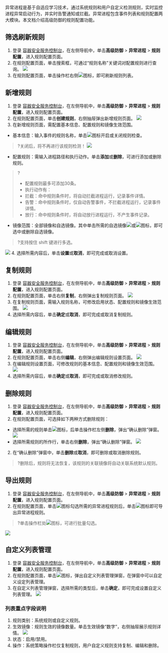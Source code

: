 异常进程是基于自适应学习技术，通过系统规则和用户自定义检测规则，实时监控进程异常启动行为，并实时告警通知或拦截。异常进程包含事件列表和规则配置两大模块。本文档介绍高级防御的规则配置功能。

## 筛选刷新规则
1. 登录 [容器安全服务控制台](https://console.cloud.tencent.com/tcss)，在左侧导航中，单击**高级防御** > **异常进程** > **规则配置**，进入规则配置页面。
2. 在规则配置页面，单击搜索框，可通过“规则名称”关键词对配置规则进行查询。
![](https://main.qcloudimg.com/raw/f6d27a3579a4a2b38b416e20caefd21d.png)
3. 在规则配置页面，单击操作栏右侧![](https://main.qcloudimg.com/raw/84b6cc4d2eabf9ed7fc0bea43503bb1d.png)图标，即可刷新规则列表。

## 新增规则
1. 登录 [容器安全服务控制台](https://console.cloud.tencent.com/tcss)，在左侧导航中，单击**高级防御** > **异常进程** > **规则配置**，进入规则配置页面。
2. 在规则配置页面，单击**创建规则**，右侧抽屉弹出新增规则页面。
![](https://main.qcloudimg.com/raw/257ed9c88495237c77f586122fd5b151.png)
3. 在新增规则页面，需配置基本信息、配置规则和镜像生效范围。
 - 基本信息：输入事件的规则名称，单击![](https://main.qcloudimg.com/raw/9053f4e9bc709aa720fccd5045eb8cd0.png)图标开启或关闭规则检查。
>?关闭后，将不再进行该规则检测！
![](https://main.qcloudimg.com/raw/00aa57d5af5af4e2f0473138b24ccb7f.png)
 - 配置规则：需输入进程路径和执行动作。单击**添加**或**删除**，可进行添加或删除规则。
>?
>- 配置规则最多可添加30条。
>- 执行动作有：
>  - 拦截：命中规则条件时，将自动拦截进程运行，记录事件详情。
>  - 告警：命中规则条件时，仅自动告警事件，不拦截进程运行，记录事件详情。
>  - 放行：命中规则条件时，将自动放行进程运行，不产生事件记录。	
 - 镜像范围：全部镜像和自选镜像。其中单击所需的自选镜像![](https://main.qcloudimg.com/raw/37d813d17a69271ce31b3233ad0a949e.png)或![](https://main.qcloudimg.com/raw/be9e47bccb644d8a099149bac4aef1e0.png)图标，即可选中或删除自选镜像。
>?支持按住 shift 键进行多选。
>
 ![](https://main.qcloudimg.com/raw/8cbf56889b99e5152179cfe5f30cb254.png)
4. 选择所需内容后，单击**设置**或**取消**，即可完成或取消设置。

## 复制规则
1. 登录 [容器安全服务控制台](https://console.cloud.tencent.com/tcss)，在左侧导航中，单击**高级防御** > **异常进程** > **规则配置**，进入规则配置页面。
2. 在规则配置页面，单击右侧**复制**，右侧弹出复制规则页面。
![](https://main.qcloudimg.com/raw/4c26d5a168347ace2baa2fad908bfd42.png)
3. 在复制规则页面，需输入规则名称，可修改启用状态、配置规则和镜像生效范围。
![](https://main.qcloudimg.com/raw/9e14f4543b5502fd9ad5d786f6308463.png)
4. 选择所需内容后，单击**确定**或**取消**，即可完成或取消复制规则。


## 编辑规则
1. 登录 [容器安全服务控制台](https://console.cloud.tencent.com/tcss)，在左侧导航中，单击**高级防御** > **异常进程** > **规则配置**，进入规则配置页面。
2. 在规则配置页面，单击右侧**编辑**，右侧弹出编辑规则设置页面。
![](https://main.qcloudimg.com/raw/e4140e0d98986c1803fcf67322801fd4.png)
3. 在编辑规则设置页面，可修改规则的基本信息、配置规则和镜像生效范围。
![](https://main.qcloudimg.com/raw/a75be9f72087e79a72d803f8a17b66c5.jpg)
4. 选择所需内容后，单击**确定**或**取消**，即可完成或取消修改规则。


## 删除规则
1. 登录 [容器安全服务控制台](https://console.cloud.tencent.com/tcss)，在左侧导航中，单击**高级防御** > **异常进程** > **规则配置**，进入规则配置页面。
2. 在规则配置页面，可选择如下两种方式删除规则：
 - 选择所需的规则单击![](https://main.qcloudimg.com/raw/37d813d17a69271ce31b3233ad0a949e.png)图标，后单击操作栏左侧**删除**，弹出“确认删除”弹窗。
![](https://main.qcloudimg.com/raw/2c0e5616083a5d870cd6df60dc1fa03c.png)
 - 选择所需规则的所作行，单击右侧**删除**，弹出“确认删除”弹窗。
![](https://main.qcloudimg.com/raw/20ed75efe3fccba7c126c22df133dca3.png)
2. 在“确认删除”弹窗中，单击**删除**或**取消**，即可删除或取消删除规则。
>?删除后，规则将无法恢复，该规则的关联镜像将自动关联系统默认规则。

## 导出规则
1. 登录 [容器安全服务控制台](https://console.cloud.tencent.com/tcss)，在左侧导航中，单击**高级防御** > **异常进程** > **规则配置**，进入规则配置页面。
2. 在规则配置页面，单击![](https://main.qcloudimg.com/raw/21ff3bd68750cb41c5ce662a24629cb3.png)图标勾选所需的异常进程规则后，单击![](https://main.qcloudimg.com/raw/24d375a75e4ee95c77910d101f7203dd.png)图标即可导出异常进程规则。
>?单击操作栏处![](https://main.qcloudimg.com/raw/21ff3bd68750cb41c5ce662a24629cb3.png)图标，可进行批量勾选。
>
![](https://main.qcloudimg.com/raw/5aac97ce7b55f18c17b7de16f7939f92.png)


## 自定义列表管理
1. 登录 [容器安全服务控制台](https://console.cloud.tencent.com/tcss)，在左侧导航中，单击**高级防御** > **异常进程** > **规则配置**，进入规则配置页面。
2. 在规则配置页面，单击![](https://main.qcloudimg.com/raw/d42b27540eef9bf90a9e30f96b500bf3.png)图标，弹出自定义列表管理弹窗，在弹窗中可以自定义设定列表管理。
3. 在自定义列表管理弹窗，选择所需的类型后，单击**确定**，即可完成设置自定义列表管理。
![](https://main.qcloudimg.com/raw/827ac5c08b61b620d6c0ffc0fa9884c6.png)

### 列表重点字段说明
1. 规则类别：系统规则或自定义规则。
2. 生效镜像：规则生效的镜像数量。单击生效镜像“数字”，右侧抽屉展示规则详情。
![](https://main.qcloudimg.com/raw/2b5cf7a8b86a2911eaeb9cc17b210ebc.png)
3. 状态：启用/禁用。
4. 操作：系统策略操作栏仅复制规则，用户自定义规则支持复制、编辑和删除。
